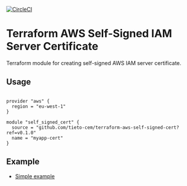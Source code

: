 [![CircleCI](https://circleci.com/gh/tieto-cem/terraform-aws-self-signed-cert.svg?style=shield&circle-token=5975cd45fc293dd432421bb94a6df8793c3eec4c)](https://circleci.com/gh/tieto-cem/terraform-aws-self-signed-cert)

Terraform AWS Self-Signed IAM Server Certificate 
================================================

Terraform module for creating self-signed AWS IAM server certificate. 

Usage
-----

```hcl

provider "aws" {
  region = "eu-west-1"
}

module "self_signed_cert" {
  source = "github.com/tieto-cem/terraform-aws-self-signed-cert?ref=v0.1.0"
  name = "myapp-cert"
}

```   

Example
-------

* [Simple example](https://github.com/tieto-cem/terraform-aws-self-signed-certificate/tree/master/example)